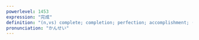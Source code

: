 ```yaml
---
powerlevel: 1453
expression: "完成"
definition: "(n,vs) complete; completion; perfection; accomplishment; (P)"
pronunciation: "かんせい"
---
```

